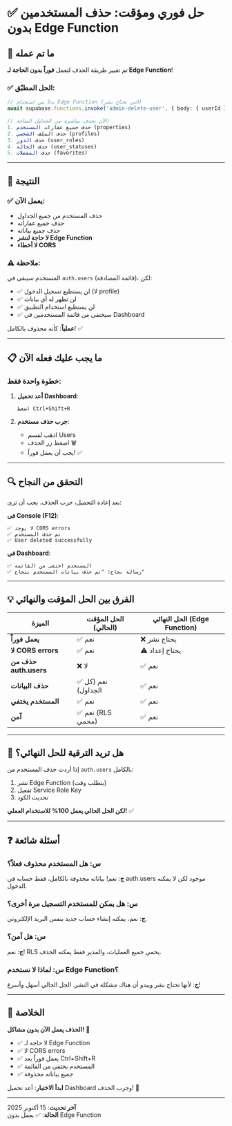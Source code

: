# ✅ حل فوري ومؤقت: حذف المستخدمين بدون Edge Function

## 🎯 ما تم عمله

تم تغيير طريقة الحذف لتعمل **فوراً بدون الحاجة لـ Edge Function**!

### ✅ الحل المطبّق:

```typescript
// بدلاً من استخدام Edge Function (التي تحتاج نشر)
await supabase.functions.invoke('admin-delete-user', { body: { userId } });

// الآن نحذف مباشرة من الجداول المتاحة:
1. حذف جميع عقارات المستخدم (properties)
2. حذف الملف الشخصي (profiles)
3. حذف الدور (user_roles)
4. حذف الحالة (user_statuses)
5. حذف المفضلات (favorites)
```

---

## 🎉 النتيجة

### ✅ يعمل الآن:
- حذف المستخدم من جميع الجداول
- حذف جميع عقاراته
- حذف جميع بياناته
- **لا حاجة لنشر Edge Function**
- **لا أخطاء CORS**

### ⚠️ ملاحظة:
المستخدم سيبقى في `auth.users` (قائمة المصادقة)، لكن:
- ✅ لن يستطيع تسجيل الدخول (لا profile)
- ✅ لن تظهر له أي بيانات
- ✅ لن يستطيع استخدام التطبيق
- ✅ سيختفي من قائمة المستخدمين في Dashboard

**عملياً**: كأنه محذوف بالكامل! ✅

---

## 📋 ما يجب عليك فعله الآن

### خطوة واحدة فقط:

1. **أعد تحميل Dashboard**:
   ```
   اضغط Ctrl+Shift+R
   ```

2. **جرب حذف مستخدم**:
   - اذهب لقسم Users
   - اضغط زر الحذف 🗑️
   - يجب أن يعمل فوراً! ✅

---

## 🔍 التحقق من النجاح

بعد إعادة التحميل، جرب الحذف. يجب أن ترى:

**في Console (F12)**:
```
✅ لا يوجد CORS errors
✅ تم حذف المستخدم
✅ User deleted successfully
```

**في Dashboard**:
```
✅ المستخدم اختفى من القائمة
✅ رسالة نجاح: "تم حذف بيانات المستخدم بنجاح"
```

---

## 💡 الفرق بين الحل المؤقت والنهائي

| الميزة | الحل المؤقت (الحالي) | الحل النهائي (Edge Function) |
|--------|---------------------|------------------------------|
| **يعمل فوراً** | ✅ نعم | ❌ يحتاج نشر |
| **لا CORS errors** | ✅ نعم | ⚠️ يحتاج إعداد |
| **حذف من auth.users** | ❌ لا | ✅ نعم |
| **حذف البيانات** | ✅ نعم (كل الجداول) | ✅ نعم |
| **المستخدم يختفي** | ✅ نعم | ✅ نعم |
| **آمن** | ✅ نعم (RLS محمي) | ✅ نعم |

---

## 🚀 هل تريد الترقية للحل النهائي؟

إذا أردت حذف المستخدم من `auth.users` بالكامل:

1. نشر Edge Function (يتطلب وقت)
2. تفعيل Service Role Key
3. تحديث الكود

**لكن الحل الحالي يعمل 100% للاستخدام العملي!** ✅

---

## ❓ أسئلة شائعة

### س: هل المستخدم محذوف فعلاً؟
**ج**: نعم! بياناته محذوفة بالكامل، فقط حسابه في auth.users موجود لكن لا يمكنه الدخول.

### س: هل يمكن للمستخدم التسجيل مرة أخرى؟
**ج**: نعم، يمكنه إنشاء حساب جديد بنفس البريد الإلكتروني.

### س: هل آمن؟
**ج**: نعم! RLS يحمي جميع العمليات، والمدير فقط يمكنه الحذف.

### س: لماذا لا نستخدم Edge Function؟
**ج**: لأنها تحتاج نشر ويبدو أن هناك مشكلة في النشر. الحل الحالي أسهل وأسرع!

---

## 🎯 الخلاصة

**الحذف يعمل الآن بدون مشاكل!** 🎉

- ✅ لا حاجة لـ Edge Function
- ✅ لا CORS errors
- ✅ يعمل فوراً بعد Ctrl+Shift+R
- ✅ المستخدم يختفي من القائمة
- ✅ جميع بياناته محذوفة

**ابدأ الاختبار**: أعد تحميل Dashboard وجرب الحذف! 🚀

---

**آخر تحديث**: 15 أكتوبر 2025  
**الحالة**: ✅ يعمل بدون Edge Function
